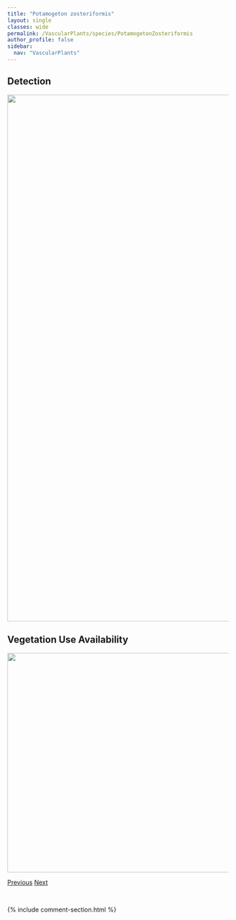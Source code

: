 ```yaml
---
title: "Potamogeton zosteriformis"
layout: single
classes: wide
permalink: /VascularPlants/species/PotamogetonZosteriformis
author_profile: false
sidebar:
  nav: "VascularPlants"
---
```


<h2>Detection</h2>

<a href="https://drive.google.com/uc?export=view&id=1u8daYauM8sG4iomCaQMu61BiSuh3l5Dz">
<img src="https://drive.google.com/uc?export=view&id=1u8daYauM8sG4iomCaQMu61BiSuh3l5Dz" height = "1200" width = "800">
</a>


<h2>Vegetation Use Availability</h2>

<a href="https://drive.google.com/uc?export=view&id=1HoPCrdOwcmkD7Dqu4jEjRo6OARwhC7JT">
<img src="https://drive.google.com/uc?export=view&id=1HoPCrdOwcmkD7Dqu4jEjRo6OARwhC7JT" height = "500" width = "1000">
</a>


<a href="/DevelopmentWebsite/VascularPlants/species/PotamogetonRichardsonii" class="pagination--pager" title="Potamogeton richardsonii">Previous</a> <a href="/DevelopmentWebsite/VascularPlants/species/Potentilla" class="pagination--pager" title="Cinquefoils">Next</a>

<p>&nbsp;</p>

{% include comment-section.html %}
